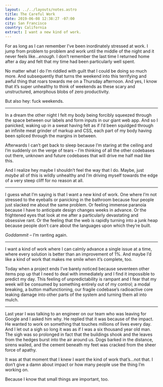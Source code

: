 ```yaml
---
layout: ../../layouts/notes.astro
title: The Careful Work
date: 2019-06-08 12:38:27 -07:00
city: San Francisco
country: California
extract: I want a new kind of work.
---
```


For as long as I can remember I’ve been inordinately stressed at work. I jump from problem to problem and work until the middle of the night and it never feels like…_enough_. I don’t remember the last time I returned home after a day and felt that my time had been particularly well spent.

No matter what I do I’m riddled with guilt that I could be doing so much more. And subsequently that turns the weekend into this terrifying and awful thing that roars towards me on a Thursday afternoon. And yes, I know that it’s super unhealthy to think of weekends as these scary and unstructured, amorphous blobs of zero productivity.

But also hey: fuck weekends.

---

In a dream the other night I felt my body being forcibly squeezed through the space between our labels and form inputs in our giant web app. And so I panicked, waking up in a sweat having felt as if I’d been squidged through an infinite meat grinder of markup and CSS, each part of my body having been spliced through the margins in between.

Afterwards I can’t get back to sleep because I’m staring at the ceiling and I’m suddenly on the verge of tears – I’m thinking of all the other codebases out there, unknown and future codebases that will drive me half mad like this.

And I realize hey maybe I shouldn’t feel the way that I do. Maybe, just _maybe_ all of this is wildly unhealthy and I’m driving myself towards the edge of a very steep cliff for no reason at all.

---

I guess what I’m saying is that I want a new kind of work. One where I’m not stressed to the eyeballs or panicking in the bathroom because four people just slacked me about the same problem. Or feeling immense paranoia because I have to anticipate design changes weeks in advance. Or the frightened eyes that look at me after a particularly devastating and obsessive rant. Or the feeling that the web is rapidly turning into a junk heap because people don’t care about the languages upon which they’re built.

_Goddammit_ – I’m ranting again.

---

I want a kind of work where I can calmly advance a single issue at a time, where every solution is better than an improvement of 1%. And maybe I’d like a kind of work that makes me smile when it’s complete, too.

Today when a project ends I’ve barely noticed because seventeen other items pop up that I need to deal with immediately and I find it impossible to predict my day. This feeling of unpredictability is rampant and I fear that my week will be consumed by something entirely out of my control; a modal breaking, a button malfunctioning, our fragile codebase’s radioactive core leaking damage into other parts of the system and turning them all into mulch.

---

Last year I was talking to an engineer on our team who was leaving for Google and I asked him why. He replied that it was because of the impact. He wanted to work on something that touches millions of lives every day. And I let out a sigh so long it was as if I was a six thousand year old man. The sigh was so prolonged in fact that the buildings shook and the leaves from the hedges burst into the air around us. Dogs barked in the distance, sirens wailed, and the cement beneath my feet was cracked from the sheer force of apathy.

It was at that moment that I knew I want the kind of work that’s…not that. I don’t give a damn about impact or how many people use the thing I’m working on.

Because I know that small things are important, too.
